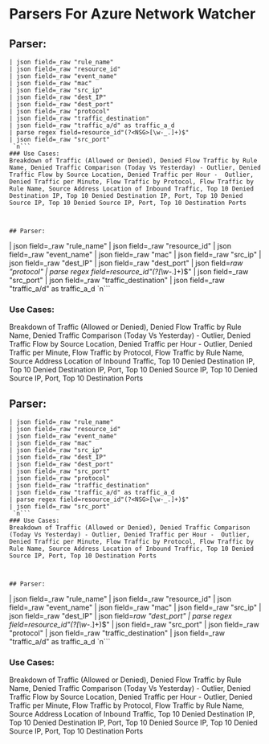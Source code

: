 # Parsers For Azure Network Watcher

## Parser:
```
| json field=_raw "rule_name" 
| json field=_raw "resource_id"
| json field=_raw "event_name"
| json field=_raw "mac"
| json field=_raw "src_ip"
| json field=_raw "dest_IP"
| json field=_raw "dest_port"
| json field=_raw "protocol"
| json field=_raw "traffic_destination"
| json field=_raw "traffic_a/d" as traffic_a_d
| parse regex field=resource_id"(?<NSG>[\w-_.]+)$"
| json field=_raw "src_port"
 `n```
### Use Cases:
Breakdown of Traffic (Allowed or Denied), Denied Flow Traffic by Rule Name, Denied Traffic Comparison (Today Vs Yesterday) - Outlier, Denied Traffic Flow by Source Location, Denied Traffic per Hour -  Outlier, Denied Traffic per Minute, Flow Traffic by Protocol, Flow Traffic by Rule Name, Source Address Location of Inbound Traffic, Top 10 Denied Destination IP, Top 10 Denied Destination IP, Port, Top 10 Denied Source IP, Top 10 Denied Source IP, Port, Top 10 Destination Ports



## Parser:
```
| json field=_raw "rule_name" 
| json field=_raw "resource_id"
| json field=_raw "event_name"
| json field=_raw "mac"
| json field=_raw "src_ip"
| json field=_raw "dest_IP"
| json field=_raw "dest_port"
| json field=_raw "protocol"
| parse regex field=resource_id"(?<NSG>[\w-_.]+)$"
| json field=_raw "src_port"
| json field=_raw "traffic_destination"
| json field=_raw "traffic_a/d" as traffic_a_d
 `n```
### Use Cases:
Breakdown of Traffic (Allowed or Denied), Denied Flow Traffic by Rule Name, Denied Traffic Comparison (Today Vs Yesterday) - Outlier, Denied Traffic Flow by Source Location, Denied Traffic per Hour -  Outlier, Denied Traffic per Minute, Flow Traffic by Protocol, Flow Traffic by Rule Name, Source Address Location of Inbound Traffic, Top 10 Denied Destination IP, Top 10 Denied Destination IP, Port, Top 10 Denied Source IP, Top 10 Denied Source IP, Port, Top 10 Destination Ports



## Parser:
```
| json field=_raw "rule_name" 
| json field=_raw "resource_id"
| json field=_raw "event_name"
| json field=_raw "mac"
| json field=_raw "src_ip"
| json field=_raw "dest_IP"
| json field=_raw "dest_port"
| json field=_raw "src_port"
| json field=_raw "protocol"
| json field=_raw "traffic_destination"
| json field=_raw "traffic_a/d" as traffic_a_d
| parse regex field=resource_id"(?<NSG>[\w-_.]+)$"
| json field=_raw "src_port"
 `n```
### Use Cases:
Breakdown of Traffic (Allowed or Denied), Denied Traffic Comparison (Today Vs Yesterday) - Outlier, Denied Traffic per Hour -  Outlier, Denied Traffic per Minute, Flow Traffic by Protocol, Flow Traffic by Rule Name, Source Address Location of Inbound Traffic, Top 10 Denied Source IP, Port, Top 10 Destination Ports



## Parser:
```
| json field=_raw "rule_name" 
| json field=_raw "resource_id"
| json field=_raw "event_name"
| json field=_raw "mac"
| json field=_raw "src_ip"
| json field=_raw "dest_IP"
| json field=_raw "dest_port"
| parse regex field=resource_id"(?<NSG>[\w-_.]+)$"
| json field=_raw "src_port"
| json field=_raw "protocol"
| json field=_raw "traffic_destination"
| json field=_raw "traffic_a/d" as traffic_a_d
 `n```
### Use Cases:
Breakdown of Traffic (Allowed or Denied), Denied Flow Traffic by Rule Name, Denied Traffic Comparison (Today Vs Yesterday) - Outlier, Denied Traffic Flow by Source Location, Denied Traffic per Hour -  Outlier, Denied Traffic per Minute, Flow Traffic by Protocol, Flow Traffic by Rule Name, Source Address Location of Inbound Traffic, Top 10 Denied Destination IP, Top 10 Denied Destination IP, Port, Top 10 Denied Source IP, Top 10 Denied Source IP, Port, Top 10 Destination Ports


